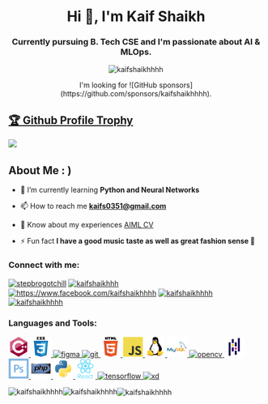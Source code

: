 <h1 align="center">Hi 👋, I'm Kaif Shaikh</h1>
<h3 align="center">Currently pursuing B. Tech CSE and I'm passionate about AI & MLOps.</h3>

<p align="center"> <img src="https://komarev.com/ghpvc/?username=kaifshaikhhhh&label=Profile%20views&color=0e75b6&style=flat" alt="kaifshaikhhhh" /> </p>

<p align="center"> I'm looking for ![GitHub sponsors](https://github.com/sponsors/kaifshaikhhhh). </p>

<a href="https://github.com/ryo-ma/github-profile-trophy"><h2>🏆 Github Profile Trophy</h2></a>
<a href="https://github.com/ryo-ma/github-profile-trophy">
  <img width=800 src="https://github-profile-trophy.vercel.app/?username=kaifshaikhhhh&column=8&theme=algolia&no-frame=true"/>
</a>

## About Me : )

- 🌱 I’m currently learning **Python and Neural Networks**

- 📫 How to reach me **kaifs0351@gmail.com**

- 📄 Know about my experiences [AIML CV](https://docs.google.com/document/d/1XQ4z-NCG4qdc44zcscmNOtIoccnMiVU8/edit?usp=sharing&ouid=109173448958871695442&rtpof=true&sd=true)

- ⚡ Fun fact **I have a good music taste as well as great fashion sense 👀**

<h3 align="left">Connect with me:</h3>
<p align="left">
<a href="https://twitter.com/stepbrogotchill" target="blank"><img align="center" src="https://raw.githubusercontent.com/rahuldkjain/github-profile-readme-generator/master/src/images/icons/Social/twitter.svg" alt="stepbrogotchill" height="30" width="40" /></a>
<a href="https://linkedin.com/in/kaifshaikhhh" target="blank"><img align="center" src="https://raw.githubusercontent.com/rahuldkjain/github-profile-readme-generator/master/src/images/icons/Social/linked-in-alt.svg" alt="kaifshaikhhh" height="30" width="40" /></a>
<a href="https://fb.com/https://www.facebook.com/kaifshaikhhhh" target="blank"><img align="center" src="https://raw.githubusercontent.com/rahuldkjain/github-profile-readme-generator/master/src/images/icons/Social/facebook.svg" alt="https://www.facebook.com/kaifshaikhhhh" height="30" width="40" /></a>
<a href="https://instagram.com/kaifshaikhhhh" target="blank"><img align="center" src="https://raw.githubusercontent.com/rahuldkjain/github-profile-readme-generator/master/src/images/icons/Social/instagram.svg" alt="kaifshaikhhhh" height="30" width="40" /></a>
<a href="https://www.codechef.com/users/kaifshaikhhhh" target="blank"><img align="center" src="https://cdn.jsdelivr.net/npm/simple-icons@3.1.0/icons/codechef.svg" alt="kaifshaikhhhh" height="30" width="40" /></a>
</p>

<h3 align="left">Languages and Tools:</h3>
<p align="left"> <a href="https://www.w3schools.com/cpp/" target="_blank" rel="noreferrer"> <img src="https://raw.githubusercontent.com/devicons/devicon/master/icons/cplusplus/cplusplus-original.svg" alt="cplusplus" width="40" height="40"/> </a> <a href="https://www.w3schools.com/css/" target="_blank" rel="noreferrer"> <img src="https://raw.githubusercontent.com/devicons/devicon/master/icons/css3/css3-original-wordmark.svg" alt="css3" width="40" height="40"/> </a> <a href="https://www.figma.com/" target="_blank" rel="noreferrer"> <img src="https://www.vectorlogo.zone/logos/figma/figma-icon.svg" alt="figma" width="40" height="40"/> </a> <a href="https://git-scm.com/" target="_blank" rel="noreferrer"> <img src="https://www.vectorlogo.zone/logos/git-scm/git-scm-icon.svg" alt="git" width="40" height="40"/> </a> <a href="https://www.w3.org/html/" target="_blank" rel="noreferrer"> <img src="https://raw.githubusercontent.com/devicons/devicon/master/icons/html5/html5-original-wordmark.svg" alt="html5" width="40" height="40"/> </a> <a href="https://developer.mozilla.org/en-US/docs/Web/JavaScript" target="_blank" rel="noreferrer"> <img src="https://raw.githubusercontent.com/devicons/devicon/master/icons/javascript/javascript-original.svg" alt="javascript" width="40" height="40"/> </a> <a href="https://www.linux.org/" target="_blank" rel="noreferrer"> <img src="https://raw.githubusercontent.com/devicons/devicon/master/icons/linux/linux-original.svg" alt="linux" width="40" height="40"/> </a> <a href="https://www.mysql.com/" target="_blank" rel="noreferrer"> <img src="https://raw.githubusercontent.com/devicons/devicon/master/icons/mysql/mysql-original-wordmark.svg" alt="mysql" width="40" height="40"/> </a> <a href="https://opencv.org/" target="_blank" rel="noreferrer"> <img src="https://www.vectorlogo.zone/logos/opencv/opencv-icon.svg" alt="opencv" width="40" height="40"/> </a> <a href="https://pandas.pydata.org/" target="_blank" rel="noreferrer"> <img src="https://raw.githubusercontent.com/devicons/devicon/2ae2a900d2f041da66e950e4d48052658d850630/icons/pandas/pandas-original.svg" alt="pandas" width="40" height="40"/> </a> <a href="https://www.photoshop.com/en" target="_blank" rel="noreferrer"> <img src="https://raw.githubusercontent.com/devicons/devicon/master/icons/photoshop/photoshop-line.svg" alt="photoshop" width="40" height="40"/> </a> <a href="https://www.php.net" target="_blank" rel="noreferrer"> <img src="https://raw.githubusercontent.com/devicons/devicon/master/icons/php/php-original.svg" alt="php" width="40" height="40"/> </a> <a href="https://www.python.org" target="_blank" rel="noreferrer"> <img src="https://raw.githubusercontent.com/devicons/devicon/master/icons/python/python-original.svg" alt="python" width="40" height="40"/> </a> <a href="https://reactjs.org/" target="_blank" rel="noreferrer"> <img src="https://raw.githubusercontent.com/devicons/devicon/master/icons/react/react-original-wordmark.svg" alt="react" width="40" height="40"/> </a> <a href="https://www.tensorflow.org" target="_blank" rel="noreferrer"> <img src="https://www.vectorlogo.zone/logos/tensorflow/tensorflow-icon.svg" alt="tensorflow" width="40" height="40"/> </a> <a href="https://www.adobe.com/products/xd.html" target="_blank" rel="noreferrer"> <img src="https://cdn.worldvectorlogo.com/logos/adobe-xd.svg" alt="xd" width="40" height="40"/> </a> </p>

<p><img align="left" src="https://github-readme-stats.vercel.app/api/top-langs?username=kaifshaikhhhh&show_icons=true&theme=dark&locale=en&layout=compact" alt="kaifshaikhhhh" /></p>

<p><img align="left" src="https://github-readme-stats.vercel.app/api?username=kaifshaikhhhh&show_icons=true&theme=dark&locale=en" alt="kaifshaikhhhh" /></p>

<p><img align="center" src="https://github-readme-streak-stats.herokuapp.com/?user=kaifshaikhhhh&theme=dark" alt="kaifshaikhhhh" /></p>
